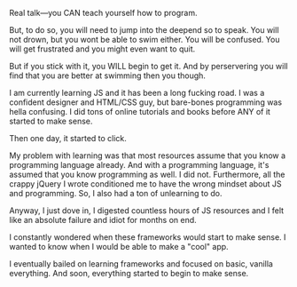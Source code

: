---
---

Real talk—you CAN teach yourself how to program.

But, to do so, you will need to jump into the deepend so to speak. You will not drown, but you wont be able to swim either. You will be confused. You will get frustrated and you might even want to quit.

But if you stick with it, you WILL begin to get it. And by perservering you will find that you are better at swimming then you though.

I am currently learning JS and it has been a long fucking road. I was a confident designer and HTML/CSS guy, but bare-bones programming was hella confusing. I did tons of online tutorials and books before ANY of it started to make sense.

Then one day, it started to click.

My problem with learning was that most resources assume that you know a programming language already. And with a programming language, it's assumed that you know programming as well. I did not. Furthermore, all the crappy jQuery I wrote conditioned me to have the wrong mindset about JS and programming. So, I also had a ton of unlearning to do.

Anyway, I just dove in, I digested countless hours of JS resources and I felt like an absolute failure and idiot for months on end.

I constantly wondered when these frameworks would start to make sense. I wanted to know when I would be able to make a "cool" app.

I eventually bailed on learning frameworks and focused on basic, vanilla everything. And soon, everything started to begin to make sense.
